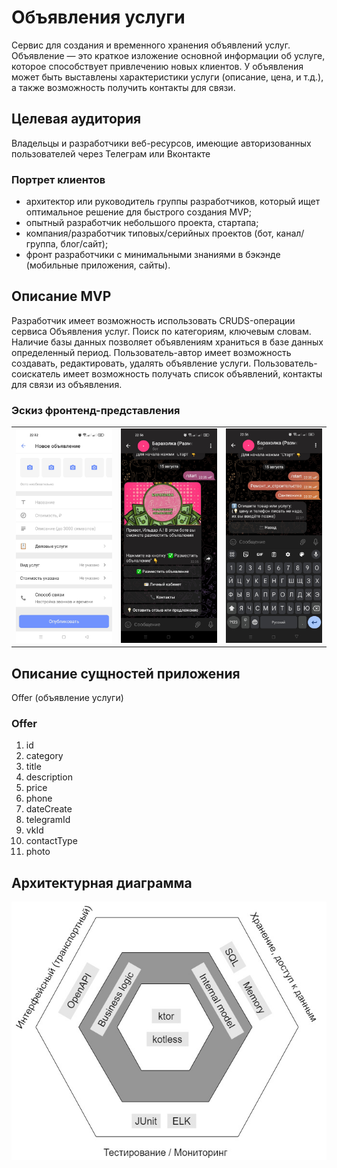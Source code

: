 # Объявления	услуги
Сервис для создания и временного хранения объявлений услуг. Объявление — это краткое изложение основной информации об услуге, которое способствует привлечению новых клиентов. У объявления может быть выставлены характеристики услуги (описание, цена, и т.д.), а также возможность получить контакты для связи.

## Целевая аудитория
Владельцы и разработчики веб-ресурсов, имеющие авторизованных пользователей через Телеграм или Вконтакте

### Портрет клиентов
- архитектор или руководитель группы разработчиков, который ищет оптимальное решение для быстрого создания MVP;
- опытный разработчик небольшого проекта, стартапа;
- компания/разработчик типовых/серийных проектов (бот, канал/группа, блог/сайт);
- фронт разработчики с минимальными знаниями в бэкэнде (мобильные приложения, сайты).

## Описание MVP
Разработчик имеет возможность использовать CRUDS-операции сервиса Объявления услуг. Поиск по категориям, ключевым словам. Наличие базы данных позволяет объявлениям храниться в базе данных определенный период.
Пользователь-автор имеет возможность создавать, редактировать, удалять объявление услуги. Пользователь-соискатель имеет возможность получать список объявлений, контакты для связи из объявления.

### Эскиз фронтенд-представления
|                                                                                                           |                                                                       |                                    |
|:---------------------------------------------------------------------------------------------------------:|:---------------------------------------------------------------------:|:----------------------------------:|
| ![](docs/images/m1l8_dz_ui_01a.jpg)| ![](docs/images/m1l8_dz_ui_02.jpg)| ![](docs/images/m1l8_dz_ui_03.jpg) |


## Описание сущностей приложения
Offer (объявление услуги)
### Offer 
1. id
2. category
3. title
4. description
5. price
6. phone
7. dateCreate
8. telegramId
9. vkId
10. contactType
11. photo

## Архитектурная диаграмма
![](docs/images/diagram_arch.jpg)
